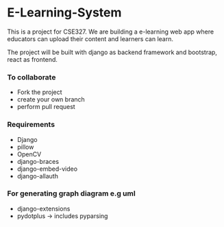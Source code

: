 # E-Learning-System
This is a project for CSE327. We are building a e-learning web app where educators can upload their content and learners can learn.

The project will be built with django as backend framework and bootstrap, react as frontend.

### To collaborate
* Fork the project
* create your own branch
* perform pull request

### Requirements
* Django
* pillow
* OpenCV
* django-braces
* django-embed-video
* django-allauth


### For generating graph diagram e.g uml
* django-extensions
* pydotplus  -> includes pyparsing
